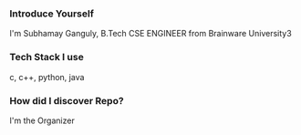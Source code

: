 ### Introduce Yourself
I'm Subhamay Ganguly, B.Tech CSE ENGINEER from Brainware University3

### Tech Stack I use
c, c++, python, java

### How did I discover Repo?
I'm the Organizer
